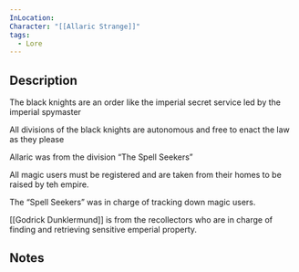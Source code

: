 ```yaml
---
InLocation: 
Character: "[[Allaric Strange]]"
tags:
  - Lore
---
```


## Description
The black knights are an order like the imperial secret service led by the imperial spymaster

All divisions of the black knights are autonomous and free to enact the law as they please

Allaric was from the division “The Spell Seekers”

All magic users must be registered and are taken from their homes to be raised by teh empire.

The “Spell Seekers” was in charge of tracking down magic users.

[[Godrick Dunklermund]] is from the recollectors who are in charge of finding and retrieving sensitive emperial property.

## Notes
